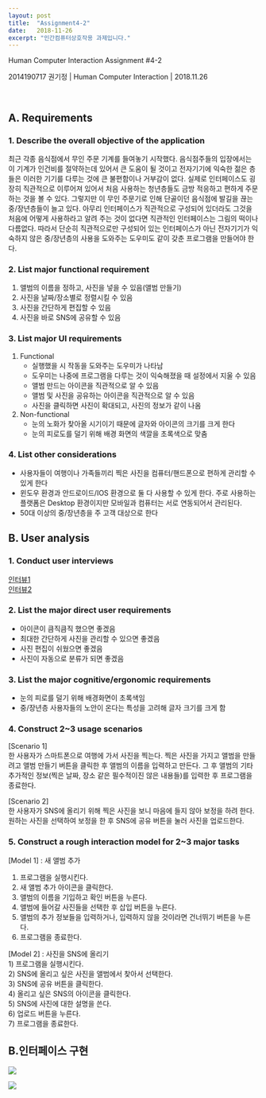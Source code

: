 ```yaml
---
layout: post
title:  "Assignment4-2"
date:   2018-11-26
excerpt: "인간컴퓨터상호작용 과제입니다."
---
```


Human Computer Interaction
Assignment #4-2


2014190717 권기정 | Human Computer Interaction | 2018.11.26




 
 
##  A.	 Requirements
### 1. Describe the overall objective of the application
<p>
최근 각종 음식점에서 무인 주문 기계를 들여놓기 시작했다. 음식점주들의 입장에서는 이 기계가 인건비를 절약하는데 있어서 큰 도움이 될 것이고
전자기기에 익숙한 젊은 층들은 이러한 기기를 다루는 것에 큰 불편함이나 거부감이 없다. 실제로 인터페이스도 굉장히 직관적으로 이루어져 있어서 처음 사용하는
청년층들도 금방 적응하고 편하게 주문하는 것을 볼 수 있다. 그렇지만 이 무인 주문기로 인해 단골이던 음식점에 발길을 끊는 중/장년층들이 늘고 있다.
아무리 인터페이스가 직관적으로 구성되어 있더라도 그것을 처음에 어떻게 사용하라고 알려 주는 것이 없다면 직관적인 인터페이스는 그림의 떡이나 다름없다.
따라서 단순히 직관적으로만 구성되어 있는 인터페이스가 아닌 전자기기가 익숙하지 않은 중/장년층의 사용을 도와주는 도우미도 같이 갖춘 프로그램을 만들어야 한다.
</p>  

### 2. List major functional requirement
<p>
	<ol>
	<li>앨범의 이름을 정하고, 사진을 넣을 수 있음(앨범 만들기)</li>
	<li>사진을 날짜/장소별로 정렬시킬 수 있음</li>
	<li>사진을 간단하게 편집할 수 있음</li>
	<li>사진을 바로 SNS에 공유할 수 있음</li>
	</ol>
</p> 

### 3. List major UI requirements
<p>
	<ol>
		<li>Functional
			<ul>
        <li>실행했을 시 작동을 도와주는 도우미가 나타남</li>
        <li>도우미는 나중에 프로그램을 다루는 것이 익숙해졌을 때 설정에서 지울 수 있음</li>
        <li>앨범 만드는 아이콘을 직관적으로 알 수 있음</li>
				<li>앨범 및 사진을 공유하는 아이콘을 직관적으로 알 수 있음</li>
				<li>사진을 클릭하면 사진이 확대되고, 사진의 정보가 같이 나옴</li>
			</ul>
		</li>
		<li>Non-functional
			<ul>
        			<li>눈의 노화가 찾아올 시기이기 때문에 글자와 아이콘의 크기를 크게 한다</li>
		    		<li>눈의 피로도를 덜기 위해 배경 화면의 색깔을 초록색으로 맞춤</li>
      			</ul>
		</li>
	</ol>
</p>

### 4. List other considerations
<p>
	<ul>
        	<li>사용자들이 여행이나 가족들끼리 찍은 사진을 컴퓨터/핸드폰으로 편하게 관리할 수 있게 한다</li>
        	<li>윈도우 환경과 안드로이드/IOS 환경으로 둘 다 사용할 수 있게 한다. 주로 사용하는 플랫폼은 Desktop 환경이지만 모바일과 컴퓨터는 서로 연동되어서 관리된다.</li>
        	<li>50대 이상의 중/장년층을 주 고객 대상으로 한다</li>
	</ul>
</p>
  
## B. User analysis
### 1. Conduct user interviews

<a href="https://www.youtube.com/watch?v=g_1YcLa2pd0">인터뷰1</a></br>
<a href="https://www.youtube.com/watch?v=0Pcphn_9PLs">인터뷰2</a></br>

### 2. List the major direct user requirements
<p>
  <ul>
	<li>아이콘이 큼직큼직 했으면 좋겠음</li>
	<li>최대한 간단하게 사진을 관리할 수 있으면 좋겠음</li>
	<li>사진 편집이 쉬웠으면 좋겠음</li>
	<li>사진이 자동으로 분류가 되면 좋겠음</li>
  </ul>
</p>

### 3. List the major cognitive/ergonomic requirements
<p>
  <ul>
	<li>눈의 피로를 덜기 위해 배경화면이 초록색임</li>
	<li>중/장년층 사용자들의 노안이 온다는 특성을 고려해 글자 크기를 크게 함</li>
  </ul>
</p>

### 4. Construct 2~3 usage scenarios
<p>
	[Scenario 1]</br>
한 사용자가 스마트폰으로 여행에 가서 사진을 찍는다. 찍은 사진을 가지고 앨범을 만들려고 앨범 만들기 버튼을 클릭한 후 앨범의 이름을 입력하고 만든다. 그 후 앨범의 기타 추가적인 정보(찍은 날짜, 장소 같은 필수적이진 않은 내용들)를 입력한 후 프로그램을 종료한다.
</p>
<p>
[Scenario 2]</br>
	한 사용자가 SNS에 올리기 위해 찍은 사진을 보니 마음에 들지 않아 보정을 하려 한다. 원하는 사진을 선택하여 보정을 한 후 SNS에 공유 버튼을 눌러 사진을 업로드한다.
</p>

### 5. Construct a rough interaction model for 2~3 major tasks
<p>
[Model 1] : 새 앨범 추가
	<ol>
		<li>프로그램을 실행시킨다.</li>
		<li>새 앨범 추가 아이콘을 클릭한다.</li>
		<li>앨범의 이름을 기입하고 확인 버튼을 누른다.</li>
		<li>앨범에 들어갈 사진들을 선택한 후 삽입 버튼을 누른다.</li>
		<li>앨범의 추가 정보들을 입력하거나, 입력하지 않을 것이라면 건너뛰기 버튼을 누른다.</li>
		<li>프로그램을 종료한다.</li>
	</ol>
</p>
<p>
[Model 2] : 사진을 SNS에 올리기</br>
1)	프로그램을 실행시킨다.</br>
2)	SNS에 올리고 싶은 사진을 앨범에서 찾아서 선택한다.</br>
3)	SNS에 공유 버튼을 클릭한다.</br>
4)	올리고 싶은 SNS의 아이콘을 클릭한다.</br>
5)	SNS에 사진에 대한 설명을 쓴다.</br>
6)	업로드 버튼을 누른다.</br>
7)	프로그램을 종료한다.</br>
</p>

## B.인터페이스 구현
<p>
	<img src="https://user-images.githubusercontent.com/38854597/49338632-189ff280-f667-11e8-977b-27d7a5000493.png"></br>
</p>
<p>
	<img src="https://user-images.githubusercontent.com/38854597/49338666-c6130600-f667-11e8-8fa3-723cec472d1b.png">
	
</p>
	
